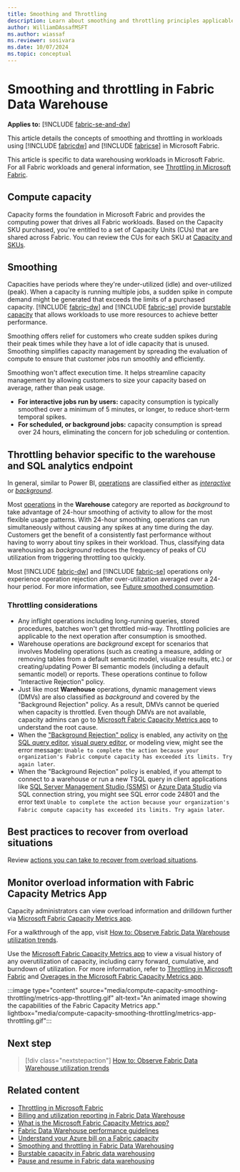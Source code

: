```yaml
---
title: Smoothing and Throttling
description: Learn about smoothing and throttling principles applicable for Microsoft Fabric Data Warehouse.
author: WilliamDAssafMSFT
ms.author: wiassaf
ms.reviewer: sosivara
ms.date: 10/07/2024
ms.topic: conceptual
---
```


# Smoothing and throttling in Fabric Data Warehouse

**Applies to:** [!INCLUDE [fabric-se-and-dw](includes/applies-to-version/fabric-se-and-dw.md)]

This article details the concepts of smoothing and throttling in workloads using [!INCLUDE [fabricdw](includes/fabric-dw.md)] and [!INCLUDE [fabricse](includes/fabric-se.md)] in Microsoft Fabric.

This article is specific to data warehousing workloads in Microsoft Fabric. For all Fabric workloads and general information, see [Throttling in Microsoft Fabric](../enterprise/throttling.md).

## Compute capacity

Capacity forms the foundation in Microsoft Fabric and provides the computing power that drives all Fabric workloads. Based on the Capacity SKU purchased, you're entitled to a set of Capacity Units (CUs) that are shared across Fabric. You can review the CUs for each SKU at [Capacity and SKUs](../enterprise/licenses.md#capacity).

## Smoothing

Capacities have periods where they're under-utilized (idle) and over-utilized (peak). When a capacity is running multiple jobs, a sudden spike in compute demand might be generated that exceeds the limits of a purchased capacity. [!INCLUDE [fabric-dw](includes/fabric-dw.md)] and [!INCLUDE [fabric-se](includes/fabric-se.md)] provide [burstable capacity](burstable-capacity.md) that allows workloads to use more resources to achieve better performance.

Smoothing offers relief for customers who create sudden spikes during their peak times while they have a lot of idle capacity that is unused. Smoothing simplifies capacity management by spreading the evaluation of compute to ensure that customer jobs run smoothly and efficiently.

Smoothing won't affect execution time. It helps streamline capacity management by allowing customers to size your capacity based on average, rather than peak usage.

- **For interactive jobs run by users:** capacity consumption is typically smoothed over a minimum of 5 minutes, or longer, to reduce short-term temporal spikes.
- **For scheduled, or background jobs:** capacity consumption is spread over 24 hours, eliminating the concern for job scheduling or contention.

## Throttling behavior specific to the warehouse and SQL analytics endpoint

In general, similar to Power BI, [operations](../enterprise/fabric-operations.md#fabric-operations-by-experience) are classified either as *[interactive](../enterprise/fabric-operations.md#interactive-operations)* or *[background](../enterprise/fabric-operations.md#background-operations)*.

Most [operations](usage-reporting.md#warehouse-operation-categories) in the **Warehouse** category are reported as *background* to take advantage of 24-hour smoothing of activity to allow for the most flexible usage patterns. With 24-hour smoothing, operations can run simultaneously without causing any spikes at any time during the day. Customers get the benefit of a consistently fast performance without having to worry about tiny spikes in their workload. Thus, classifying data warehousing as *background* reduces the frequency of peaks of CU utilization from triggering throttling too quickly.

Most [!INCLUDE [fabric-dw](includes/fabric-dw.md)] and [!INCLUDE [fabric-se](includes/fabric-se.md)] operations only experience operation rejection after over-utilization averaged over a 24-hour period. For more information, see [Future smoothed consumption](../enterprise/throttling.md#future-smoothed-consumption).

### Throttling considerations

- Any inflight operations including long-running queries, stored procedures, batches won't get throttled mid-way. Throttling policies are applicable to the next operation after consumption is smoothed.
- Warehouse operations are *background* except for scenarios that involves Modeling operations (such as creating a measure, adding or removing tables from a default semantic model, visualize results, etc.) or creating/updating Power BI semantic models (including a default semantic model) or reports. These operations continue to follow "Interactive Rejection" policy.
- Just like most **Warehouse** operations, dynamic management views (DMVs) are also classified as *background* and covered by the "Background Rejection" policy. As a result, DMVs cannot be queried when capacity is throttled. Even though DMVs are not available, capacity admins can go to [Microsoft Fabric Capacity Metrics app](../enterprise/metrics-app.md) to understand the root cause.
- When the ["Background Rejection" policy](../enterprise/throttling.md#future-smoothed-consumption) is enabled, any activity on [the SQL query editor](sql-query-editor.md), [visual query editor](visual-query-editor.md), or modeling view, might see the error message: `Unable to complete the action because your organization's Fabric compute capacity has exceeded its limits. Try again later`.
- When the "Background Rejection" policy is enabled, if you attempt to connect to a warehouse or run a new TSQL query in client applications like [SQL Server Management Studio (SSMS)](/sql/ssms/download-sql-server-management-studio-ssms) or [Azure Data Studio](/sql/azure-data-studio/download-azure-data-studio) via SQL connection string, you might see SQL error code 24801 and the error text `Unable to complete the action because your organization's Fabric compute capacity has exceeded its limits. Try again later`.

## Best practices to recover from overload situations

Review [actions you can take to recover from overload situations](../enterprise/throttling.md#actions-you-can-take-to-recover-from-overload-situations).

## Monitor overload information with Fabric Capacity Metrics App

Capacity administrators can view overload information and drilldown further via [Microsoft Fabric Capacity Metrics app](../enterprise/metrics-app.md).

For a walkthrough of the app, visit [How to: Observe Fabric Data Warehouse utilization trends](how-to-observe-utilization.md).

Use the [Microsoft Fabric Capacity Metrics app](../enterprise/metrics-app.md) to view a visual history of any overutilization of capacity, including carry forward, cumulative, and burndown of utilization. For more information, refer to [Throttling in Microsoft Fabric](../enterprise/throttling.md) and [Overages in the Microsoft Fabric Capacity Metrics app](../enterprise/metrics-app-compute-page.md#overages).

:::image type="content" source="media/compute-capacity-smoothing-throttling/metrics-app-throttling.gif" alt-text="An animated image showing the capabilities of the Fabric Capacity Metrics app." lightbox="media/compute-capacity-smoothing-throttling/metrics-app-throttling.gif":::

## Next step

> [!div class="nextstepaction"]
> [How to: Observe Fabric Data Warehouse utilization trends](how-to-observe-utilization.md)

## Related content

- [Throttling in Microsoft Fabric](../enterprise/throttling.md)
- [Billing and utilization reporting in Fabric Data Warehouse](usage-reporting.md)
- [What is the Microsoft Fabric Capacity Metrics app?](../enterprise/metrics-app.md)
- [Fabric Data Warehouse performance guidelines](guidelines-warehouse-performance.md)
- [Understand your Azure bill on a Fabric capacity](../enterprise/azure-billing.md)
- [Smoothing and throttling in Fabric Data Warehousing](compute-capacity-smoothing-throttling.md)
- [Burstable capacity in Fabric data warehousing](burstable-capacity.md)
- [Pause and resume in Fabric data warehousing](pause-resume.md)
